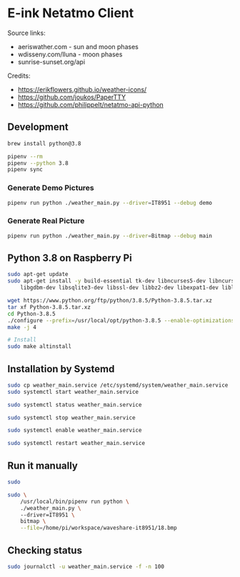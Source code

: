 # E-ink Netatmo Client

Source links:
- aeriswather.com - sun and moon phases
- wdisseny.com/lluna - moon phases
- sunrise-sunset.org/api

Credits:
- https://erikflowers.github.io/weather-icons/
- https://github.com/joukos/PaperTTY
- https://github.com/philippelt/netatmo-api-python

## Development

```bash
brew install python@3.8

pipenv --rm
pipenv --python 3.8
pipenv sync
```

### Generate Demo Pictures
```bash
pipenv run python ./weather_main.py --driver=IT8951 --debug demo
```

### Generate Real Picture
```bash
pipenv run python ./weather_main.py --driver=Bitmap --debug main
```

## Python 3.8 on Raspberry Pi

```bash
sudo apt-get update
sudo apt-get install -y build-essential tk-dev libncurses5-dev libncursesw5-dev libreadline6-dev libdb5.3-dev \
    libgdbm-dev libsqlite3-dev libssl-dev libbz2-dev libexpat1-dev liblzma-dev zlib1g-dev libffi-dev

wget https://www.python.org/ftp/python/3.8.5/Python-3.8.5.tar.xz
tar xf Python-3.8.5.tar.xz
cd Python-3.8.5
./configure --prefix=/usr/local/opt/python-3.8.5 --enable-optimizations
make -j 4

# Install
sudo make altinstall
```

## Installation by Systemd

```bash
sudo cp weather_main.service /etc/systemd/system/weather_main.service
sudo systemctl start weather_main.service

sudo systemctl status weather_main.service

sudo systemctl stop weather_main.service

sudo systemctl enable weather_main.service

sudo systemctl restart weather_main.service
```

## Run it manually

```bash
sudo 

sudo \
    /usr/local/bin/pipenv run python \
    ./weather_main.py \ 
    --driver=IT8951 \
    bitmap \
    --file=/home/pi/workspace/waveshare-it8951/18.bmp
```

## Checking status

```bash
sudo journalctl -u weather_main.service -f -n 100
```

